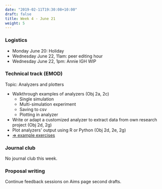 ```yaml
---
date: "2019-02-11T19:30:08+10:00"
draft: false
title: Week 4 - June 21
weight: 5
---
```


<!--more-->

### Logistics

- Monday June 20: Holiday
- Wednesday June 22, 11am: peer editing hour
- Wednesday June 22, 1pm: Annie IGH WIP

### Technical track (EMOD)

Topic: Analyzers and plotters

- Walkthrough examples of analyzers (Obj 2a, 2c)
    + Single simulation
    + Multi-simulation experiment
    + Saving to csv
    + Plotting in analyzer
- Write or adapt a customized analyzer to extract data from own research project (Obj 2d, 2g)
- Plot analyzers' output using R or Python (Obj 2d, 2e, 2g)
- [=> example exercises](https://github.com/numalariamodeling/faculty-enrich-2022-examples#week-4-analyzers-and-plotters-)

### Journal club

No journal club this week.

### Proposal writing

Continue feedback sessions on Aims page second drafts.